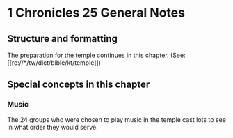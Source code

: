 # 1 Chronicles 25 General Notes
## Structure and formatting

The preparation for the temple continues in this chapter. (See: [[rc://*/tw/dict/bible/kt/temple]])

## Special concepts in this chapter

### Music
The 24 groups who were chosen to play music in the temple cast lots to see in what order they would serve.